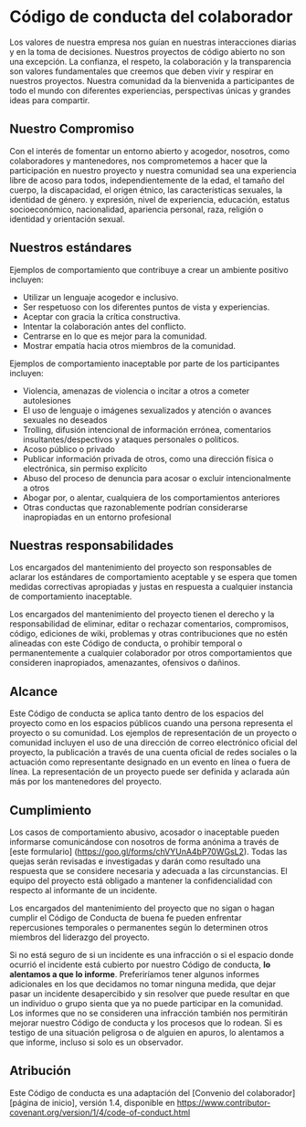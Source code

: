 # Código de conducta del colaborador

Los valores de nuestra empresa nos guían en nuestras interacciones diarias y en la toma de decisiones. Nuestros proyectos de código abierto no son una excepción. La confianza, el respeto, la colaboración y la transparencia son valores fundamentales que creemos que deben vivir y respirar en nuestros proyectos. Nuestra comunidad da la bienvenida a participantes de todo el mundo con diferentes experiencias, perspectivas únicas y grandes ideas para compartir.

## Nuestro Compromiso

Con el interés de fomentar un entorno abierto y acogedor, nosotros, como colaboradores y mantenedores, nos comprometemos a hacer que la participación en nuestro proyecto y nuestra comunidad sea una experiencia libre de acoso para todos, independientemente de la edad, el tamaño del cuerpo, la discapacidad, el origen étnico, las características sexuales, la identidad de género. y expresión, nivel de experiencia, educación, estatus socioeconómico, nacionalidad, apariencia personal, raza, religión o identidad y orientación sexual.

## Nuestros estándares

Ejemplos de comportamiento que contribuye a crear un ambiente positivo incluyen:

- Utilizar un lenguaje acogedor e inclusivo.
- Ser respetuoso con los diferentes puntos de vista y experiencias.
- Aceptar con gracia la crítica constructiva.
- Intentar la colaboración antes del conflicto.
- Centrarse en lo que es mejor para la comunidad.
- Mostrar empatía hacia otros miembros de la comunidad.

Ejemplos de comportamiento inaceptable por parte de los participantes incluyen:

- Violencia, amenazas de violencia o incitar a otros a cometer autolesiones
- El uso de lenguaje o imágenes sexualizados y atención o avances sexuales no deseados
- Trolling, difusión intencional de información errónea, comentarios insultantes/despectivos y ataques personales o políticos.
- Acoso público o privado
- Publicar información privada de otros, como una dirección física o electrónica, sin permiso explícito
- Abuso del proceso de denuncia para acosar o excluir intencionalmente a otros
- Abogar por, o alentar, cualquiera de los comportamientos anteriores
- Otras conductas que razonablemente podrían considerarse inapropiadas en un entorno profesional

## Nuestras responsabilidades

Los encargados del mantenimiento del proyecto son responsables de aclarar los estándares de comportamiento aceptable y se espera que tomen medidas correctivas apropiadas y justas en respuesta a cualquier instancia de comportamiento inaceptable.

Los encargados del mantenimiento del proyecto tienen el derecho y la responsabilidad de eliminar, editar o rechazar comentarios, compromisos, código, ediciones de wiki, problemas y otras contribuciones que no estén alineadas con este Código de conducta, o prohibir temporal o permanentemente a cualquier colaborador por otros comportamientos que consideren inapropiados, amenazantes, ofensivos o dañinos.

## Alcance

Este Código de conducta se aplica tanto dentro de los espacios del proyecto como en los espacios públicos cuando una persona representa el proyecto o su comunidad. Los ejemplos de representación de un proyecto o comunidad incluyen el uso de una dirección de correo electrónico oficial del proyecto, la publicación a través de una cuenta oficial de redes sociales o la actuación como representante designado en un evento en línea o fuera de línea. La representación de un proyecto puede ser definida y aclarada aún más por los mantenedores del proyecto.

## Cumplimiento

Los casos de comportamiento abusivo, acosador o inaceptable pueden informarse comunicándose con nosotros de forma anónima a través de [este formulario] (https://goo.gl/forms/chVYUnA4bP70WGsL2). Todas las quejas serán revisadas e investigadas y darán como resultado una respuesta que se considere necesaria y adecuada a las circunstancias. El equipo del proyecto está obligado a mantener la confidencialidad con respecto al informante de un incidente.

Los encargados del mantenimiento del proyecto que no sigan o hagan cumplir el Código de Conducta de buena fe pueden enfrentar repercusiones temporales o permanentes según lo determinen otros miembros del liderazgo del proyecto.

Si no está seguro de si un incidente es una infracción o si el espacio donde ocurrió el incidente está cubierto por nuestro Código de conducta, **lo alentamos a que lo informe**. Preferiríamos tener algunos informes adicionales en los que decidamos no tomar ninguna medida, que dejar pasar un incidente desapercibido y sin resolver que puede resultar en que un individuo o grupo sienta que ya no puede participar en la comunidad. Los informes que no se consideren una infracción también nos permitirán mejorar nuestro Código de conducta y los procesos que lo rodean. Si es testigo de una situación peligrosa o de alguien en apuros, lo alentamos a que informe, incluso si solo es un observador.

## Atribución

Este Código de conducta es una adaptación del [Convenio del colaborador][página de inicio], versión 1.4, disponible en https://www.contributor-covenant.org/version/1/4/code-of-conduct.html